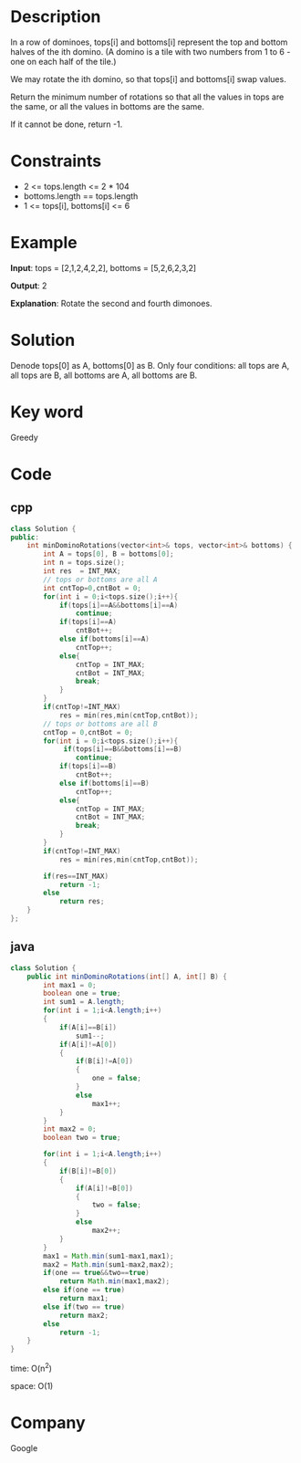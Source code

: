 # Description
In a row of dominoes, tops[i] and bottoms[i] represent the top and bottom halves of the ith domino. (A domino is a tile with two numbers from 1 to 6 - one on each half of the tile.)

We may rotate the ith domino, so that tops[i] and bottoms[i] swap values.

Return the minimum number of rotations so that all the values in tops are the same, or all the values in bottoms are the same.

If it cannot be done, return -1.

# Constraints
* 2 <= tops.length <= 2 * 104
* bottoms.length == tops.length
* 1 <= tops[i], bottoms[i] <= 6


# Example
**Input**: tops = [2,1,2,4,2,2], bottoms = [5,2,6,2,3,2]


**Output**: 2

**Explanation**: Rotate the second and fourth dimonoes.

# Solution
Denode tops[0] as A, bottoms[0] as B. Only four conditions: all tops are A, all tops are B, all bottoms are A, all bottoms are B.

# Key word
Greedy

# Code

## cpp
```cpp
class Solution {
public:
    int minDominoRotations(vector<int>& tops, vector<int>& bottoms) {
        int A = tops[0], B = bottoms[0];
        int n = tops.size();
        int res  = INT_MAX;
        // tops or bottoms are all A
        int cntTop=0,cntBot = 0;
        for(int i = 0;i<tops.size();i++){
            if(tops[i]==A&&bottoms[i]==A)
                continue;
            if(tops[i]==A)
                cntBot++;
            else if(bottoms[i]==A)
                cntTop++;
            else{
                cntTop = INT_MAX;
                cntBot = INT_MAX;
                break;
            }
        }
        if(cntTop!=INT_MAX)
            res = min(res,min(cntTop,cntBot));
        // tops or bottoms are all B
        cntTop = 0,cntBot = 0;
        for(int i = 0;i<tops.size();i++){
             if(tops[i]==B&&bottoms[i]==B)
                continue;
            if(tops[i]==B)
                cntBot++;
            else if(bottoms[i]==B)
                cntTop++;
            else{
                cntTop = INT_MAX;
                cntBot = INT_MAX;
                break;
            }
        } 
        if(cntTop!=INT_MAX)
            res = min(res,min(cntTop,cntBot));

        if(res==INT_MAX)
            return -1;
        else
            return res;
    }
};

```

## java
```java
class Solution {
    public int minDominoRotations(int[] A, int[] B) {
        int max1 = 0;
        boolean one = true;
        int sum1 = A.length;
        for(int i = 1;i<A.length;i++)
        {
            if(A[i]==B[i])
                sum1--;
            if(A[i]!=A[0])
            {
                if(B[i]!=A[0])
                {
                    one = false;
                }
                else 
                    max1++;
            }
        }
        int max2 = 0;
        boolean two = true;

        for(int i = 1;i<A.length;i++)
        {
            if(B[i]!=B[0])
            {
                if(A[i]!=B[0])
                {
                    two = false;
                }
                else 
                    max2++;
            }
        }
        max1 = Math.min(sum1-max1,max1);
        max2 = Math.min(sum1-max2,max2);
        if(one == true&&two==true)
            return Math.min(max1,max2);
        else if(one == true)
            return max1;
        else if(two == true)
            return max2;
        else
            return -1;
    }
}

```
time: O(n<sup>2</sup>)


space: O(1)
# Company
Google